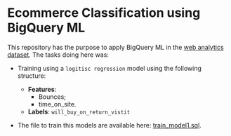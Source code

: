 # Ecommerce Classification using BigQuery ML

This repository has the purpose to apply BigQuery ML in the [web analytics dataset](https://cloud.google.com/bigquery/public-data). The tasks doing here was:

- Training using a `logitisc regression` model using the following structure:
    - **Features**:
        - Bounces;
        - time_on_site. 
    - **Labels**: `will_buy_on_return_vistit`

- The file to train this models are available here: [train_model1.sql](src/train_model1.sql).

